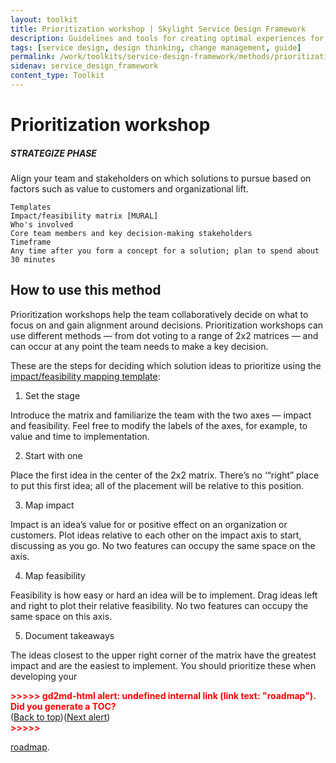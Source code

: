 ```yaml
---
layout: toolkit
title: Prioritization workshop | Skylight Service Design Framework
description: Guidelines and tools for creating optimal experiences for both users and your organization.
tags: [service design, design thinking, change management, guide]
permalink: /work/toolkits/service-design-framework/methods/prioritization-workshop/
sidenav: service_design_framework
content_type: Toolkit
---
```


# Prioritization workshop

##### STRATEGIZE PHASE

Align your team and stakeholders on which solutions to pursue based on factors such as value to customers and organizational lift.


```
Templates
Impact/feasibility matrix [MURAL]
Who's involved
Core team members and key decision-making stakeholders
Timeframe
Any time after you form a concept for a solution; plan to spend about 30 minutes
```


## How to use this method

Prioritization workshops help the team collaboratively decide on what to focus on and gain alignment around decisions. Prioritization workshops can use different methods — from dot voting to a range of 2x2 matrices — and can occur at any point the team needs to make a key decision.

These are the steps for deciding which solution ideas to prioritize using the [impact/feasibility mapping template](https://app.mural.co/t/skylight2171/m/skylight2171/1615926332584/dbb5db898c1384a548e3dd936d48811239aa175d?sender=ubabac35f4785db237eae9972):



1. Set the stage

Introduce the matrix and familiarize the team with the two axes — impact and feasibility. Feel free to modify the labels of the axes, for example, to value and time to implementation.



2. Start with one

Place the first idea in the center of the 2x2 matrix. There’s no ‘“right” place to put this first idea; all of the placement will be relative to this position.



3. Map impact

Impact is an idea’s value for or positive effect on an organization or customers. Plot ideas relative to each other on the impact axis to start, discussing as you go. No two features can occupy the same space on the axis.



4. Map feasibility

Feasibility is how easy or hard an idea will be to implement. Drag ideas left and right to plot their relative feasibility. No two features can occupy the same space on this axis.



5. Document takeaways

The ideas closest to the upper right corner of the matrix have the greatest impact and are the easiest to implement. You should prioritize these when developing your

<p id="gdcalert34" ><span style="color: red; font-weight: bold">>>>>>  gd2md-html alert: undefined internal link (link text: "roadmap"). Did you generate a TOC? </span><br>(<a href="#">Back to top</a>)(<a href="#gdcalert35">Next alert</a>)<br><span style="color: red; font-weight: bold">>>>>> </span></p>

[roadmap](#heading=h.q2xy2r8xmxlw).
